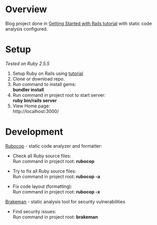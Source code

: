 # Overview

Blog project done in [Getting Started with Rails tutorial](https://guides.rubyonrails.org/getting_started.html) with static code analysis configured.

# Setup
_Tested on Ruby 2.5.5_
1. Setup Ruby on Rails using [tutorial](https://www.tutorialspoint.com/ruby-on-rails/rails-installation)
2. Clone or download repo.
3. Run command to install gems:  
__bundler install__
4. Run command in project root to start server:  
__ruby bin/rails server__
5. View Home page:  
http://localhost:3000/

# Development

[Rubocop](https://github.com/rubocop-hq/rubocop) - static code analyzer and formatter:  

- Check all Ruby source files:  
Run command in project root: __rubocop__

- Try to fix all Ruby source files:  
Run command in project root: __rubocop -a__

- Fix code layout (formatting):  
Run command in project root: __rubocop -x__

[Brakeman](https://github.com/presidentbeef/brakeman) - static analysis tool for security vulnerabilities  
- Find security issues:  
Run command in project root: __brakeman__
